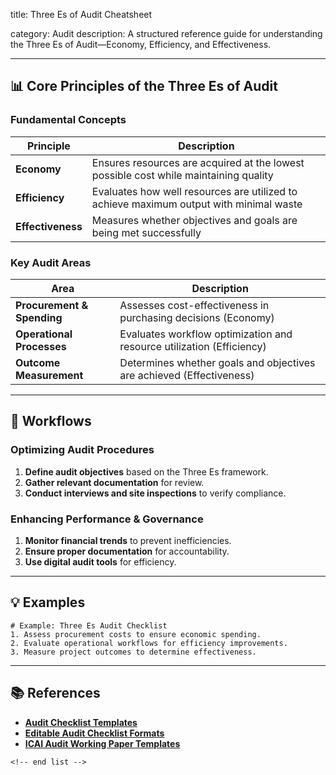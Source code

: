 title: Three Es of Audit Cheatsheet

category: Audit
description: A structured reference guide for understanding the Three Es of Audit—Economy, Efficiency, and Effectiveness.

---

## 📊 **Core Principles of the Three Es of Audit**

### **Fundamental Concepts**

| Principle               | Description                                                                            |
| ----------------------- | -------------------------------------------------------------------------------------- |
| **Economy**       | Ensures resources are acquired at the lowest possible cost while maintaining quality   |
| **Efficiency**    | Evaluates how well resources are utilized to achieve maximum output with minimal waste |
| **Effectiveness** | Measures whether objectives and goals are being met successfully                       |

### **Key Audit Areas**

| Area                             | Description                                                           |
| -------------------------------- | --------------------------------------------------------------------- |
| **Procurement & Spending** | Assesses cost-effectiveness in purchasing decisions (Economy)         |
| **Operational Processes**  | Evaluates workflow optimization and resource utilization (Efficiency) |
| **Outcome Measurement**    | Determines whether goals and objectives are achieved (Effectiveness)  |

---

## 🔄 **Workflows**

### **Optimizing Audit Procedures**

1. **Define audit objectives** based on the Three Es framework.
2. **Gather relevant documentation** for review.
3. **Conduct interviews and site inspections** to verify compliance.

### **Enhancing Performance & Governance**

1. **Monitor financial trends** to prevent inefficiencies.
2. **Ensure proper documentation** for accountability.
3. **Use digital audit tools** for efficiency.

---

## 💡 **Examples**

```plaintext
# Example: Three Es Audit Checklist
1. Assess procurement costs to ensure economic spending.  
2. Evaluate operational workflows for efficiency improvements.  
3. Measure project outcomes to determine effectiveness.  
```

---

## 📚 **References**

- **[Audit Checklist Templates](https://thegoodocs.com/freebies/audit-checklists/)**
- **[Editable Audit Checklist Formats](https://www.template.net/checklists/audit/google-docs)**
- **[ICAI Audit Working Paper Templates](https://www.icai.org/post/audit-working-paper-templates)**

```
<!-- end list -->
```